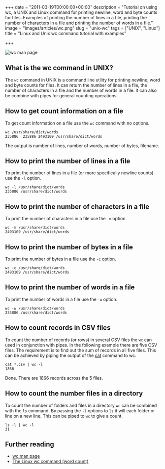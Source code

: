 +++
date = "2011-03-19T00:00:00+00:00"
description = "Tutorial on using wc, a UNIX and Linux command for printing newline, word and byte counts for files. Examples of printing the number of lines in a file, printing the number of characters in a file and printing the number of words in a file."
image = "images/articles/wc.png"
slug = "unix-wc"
tags = ["UNIX", "Linux"]
title = "Linux and Unix wc command tutorial with examples"

+++

![wc man page][3]

## What is the wc command in UNIX?

The `wc` command in UNIX is a command line utility for printing newline, word and byte counts for files. It can return the number of lines in a file, the number of characters in a file and the number of words in a file. It can also be combine with pipes for general counting operations. 

## How to get count information on a file

To get count information on a file use the `wc` command with no options.

    wc /usr/share/dict/words
    235886  235886 2493109 /usr/share/dict/words

The output is number of lines, number of words, number of bytes, filename.

## How to print the number of lines in a file

To print the number of lines in a file (or more specifically newline counts) use the `-l` option.

    wc -l /usr/share/dict/words
    235886 /usr/share/dict/words

## How to print the number of characters in a file

To print the number of characters in a file use the `-m` option.

    wc -m /usr/share/dict/words
    2493109 /usr/share/dict/words

## How to print the number of bytes in a file

To print the number of bytes in a file use the `-c` option.

    wc -c /usr/share/dict/words
    2493109 /usr/share/dict/words

## How to print the number of words in a file

To print the number of words in a file use the `-w` option.

    wc -w /usr/share/dict/words
    235886 /usr/share/dict/words

## How to count records in CSV files

To count the number of records (or rows) in several CSV files the `wc` can used in conjunction with pipes.
In the following example there are five CSV files. The requirement is to find out the sum of records in all five files. This can be achieved by piping the output of the [cat][2] command to wc.

    cat *.csv | wc -l 
    1866

Done. There are 1866 records across the 5 files.

## How to count the number files in a directory 

To count the number of folders and files in a directory `wc` can be combined with the `ls` command. By passing the `-l` options to `ls` it will each folder or line on a new line. This can be piped to `wc` to give a count. 

    ls -l | wc -l
    21

## Further reading

* [wc man page][1]
* [The Linux wc command (word count)][2]

[1]: http://linux.die.net/man/1/wc
[2]: http://alvinalexander.com/unix/edu/examples/wc.shtml
[3]: /images/articles/wc.png
